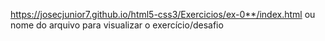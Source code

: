 https://josecjunior7.github.io/html5-css3/Exercicios/ex-0**/index.html ou nome do arquivo para visualizar o exercício/desafio
